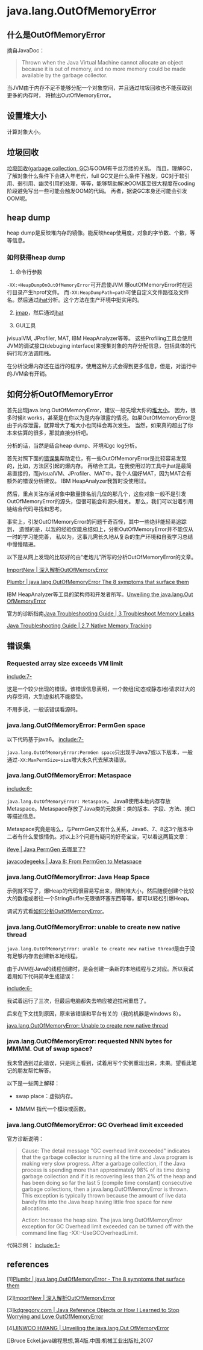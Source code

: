 # java.lang.OutOfMemoryError

## 什么是OutOfMemoryError

摘自JavaDoc：
>Thrown when the Java Virtual Machine cannot allocate an object
>because it is out of memory, and no more memory could be made
>available by the garbage collector.

当JVM由于内存不足不能够分配一个对象空间，并且通过垃圾回收也不能获取到更多的内存时，
将抛出OutOfMemoryError。

## 设置堆大小

计算对象大小。


## 垃圾回收

[垃圾回收(garbage collection, GC)](../language/gc.html)与OOM有千丝万缕的关系。
而且，理解GC，了解对象什么条件下会进入年老代，full GC又是什么条件下触发，GC对于软引用、弱引用、幽灵引用的处理，等等，能够帮助解决OOM甚至很大程度在coding阶段避免写出一些可能会触发OOM的代码。
再者，据说GC本身还可能会引发OOM呢。


## heap dump

heap dump是反映堆内存的镜像。能反映heap使用度，对象的字节数、个数，等等信息。

### 如何获得heap dump

1. 命令行参数

`-XX:+HeapDumpOnOutOfMemoryError`可开启使JVM 爆outOfMemoryError时在运行目录产生hprof文件。
而`-XX:HeapDumpPath=path`可使自定义文件路径及文件名。然后通过[jhat](../tools/jhat.html)分析。这个方法在生产环境中挺实用的。

2. [jmap](../tools/jmap.html)，然后通过[jhat](../tools/jhat.html)

3. GUI工具

jvisualVM, JProfiler, MAT, IBM HeapAnalyzer等等。
这些Profiling工具会使用JVM的调试接口(debuging interface)来搜集对象的内存分配信息，包括具体的代码行和方法调用栈。

在分析没爆内存还在运行的程序，使用这种方式会得到更多信息，但是，对运行中的JVM会有开销。

## 如何分析OutOfMemoryError

首先出现java.lang.OutOfMemoryError，建议一般先增大你的[堆大小](#设置堆大小)。
因为，很多时候it works，甚至是在你以为是内存泄露的情况。如果OutOfMemoryError是由于内存泄露，就算增大了堆大小也同样会再次发生。
当然，如果真的超出了你本来估算的很多，那就直接分析吧。

分析的话，当然是结合heap dump、环境和gc log分析。

首先对照下面的[错误集](#错误集)帮助定位，有一些OutOfMemoryError是比较容易发现的，比如，方法区引起的爆内存。
再结合工具，在我使用过的工具中jhat是最简易直接的，而jvisualVM、JProfiler、MAT中，我个人偏好MAT，因为MAT会有额外的错误分析建议。
IBM HeapAnalyzer我暂时没使用过。

然后，重点关注存活对象中数量排名前几位的那几个，这些对象一般不是引发OutOfMemoryError的源头，但很可能会和源头相关。
那么，我们可以沿着引用链结合代码寻找和思考。

事实上，引发OutOfMemoryError的问题千奇百怪，其中一些绝非能轻易追踪到，
遗憾的是，以我的经验仅能总结如上，分析OutOfMemoryError并不能仅从一时的学习能完善，
私以为，这事儿需长久地从复杂的生产环境和自我学习总结中慢慢精进。

以下是从网上发现的比较好的由“老炮儿”所写的分析OutOfMemoryError的文章。

[ImportNew | 深入解析OutOfMemoryError](http://www.importnew.com/22173.html)

[Plumbr | java.lang.OutOfMemoryError The 8 symptoms that surface them](https://plumbr.eu/outofmemoryerror)

IBM HeapAnalyzer等工具的架构师和开发者所写。[Unveiling the java.lang.Out OfMemoryError](http://jinwoohwang.sys-con.com/node/1229281)

官方的诊断指南[Java Troubleshooting Guide | 3 Troubleshoot Memory Leaks](http://docs.oracle.com/javase/8/docs/technotes/guides/troubleshoot/memleaks.html)

[Java Troubleshooting Guide | 2.7 Native Memory Tracking](http://docs.oracle.com/javase/8/docs/technotes/guides/troubleshoot/tooldescr007.html)


## 错误集

### Requested array size exceeds VM limit

[include:7-](../../javacode/src/main/java/com/tea/outofmemory/RequestedArraySizeExceedsVMLimitMain.java)

这是一个较少出现的错误。该错误信息表明，一个数组(动态或静态地)请求过大的内存空间，大到虚拟机不能接受。

不用多说，一般该错误看源码。

### java.lang.OutOfMemoryError: PermGen space

以下代码基于java6。
[include:7-](../../javacode/src/main/java/com/tea/outofmemory/PermGenSpaceMain.java)

`java.lang.OutOfMemoryError:PermGen space`只出现于Java7或以下版本，一般通过`-XX:MaxPermSize=size`增大永久代去解决错误。

### java.lang.OutOfMemoryError: Metaspace

[include:6-](../../javacode/src/main/java/com/tea/outofmemory/MetaspaceMain2.java)

`java.lang.OutOfMemoryError: Metaspace`。
Java8使用本地内存存放Metaspace。Metaspace存放了Java类的元数据：类的版本、字段、方法、接口等描述信息。

Metaspace究竟是啥么，与PermGen又有什么关系，Java6、7、8这3个版本中二者有什么爱恨情仇。对以上3个问题有疑问的好奇宝宝，可以看这两篇文章：

[ifeve | Java PermGen 去哪里了?](http://ifeve.com/java-permgen-removed/)

[javacodegeeks | Java 8: From PermGen to Metaspace](https://www.javacodegeeks.com/2013/02/java-8-from-permgen-to-metaspace.html)

### java.lang.OutOfMemoryError: Java Heap Space

示例就不写了，爆Heap的代码很容易写出来，限制堆大小，然后随便创建个比较大的数组或者往一个StringBuffer无限循环塞东西等等，都可以轻松引爆Heap。

调试方式看[如何分析OutOfMemoryError](#如何分析OutOfMemoryError)。


### java.lang.OutOfMemoryError: unable to create new native thread

`java.lang.OutOfMemoryError: unable to create new native thread`是由于没有足够内存去创建新本地线程。

由于JVM在Java的线程创建时，是会创建一条新的本地线程与之对应。所以我试着用如下代码简单生成错误：

[include:6-](../../javacode/src/main/java/com/tea/outofmemory/CannotCreateThreadMain.java)

我试着运行了三次，但最后电脑都失去响应被迫拉闸重启了。

后来在下文找到原因，原来该错误和平台有关的（我的机器是windows 8）。

[java.lang.OutOfMemoryError: Unable to create new native thread](https://plumbr.eu/outofmemoryerror/unable-to-create-new-native-thread#example)

### java.lang.OutOfMemoryError: requested NNN bytes for MMMM. Out of swap space?

我未曾遇到过此错误，只是网上看到，试着用写个实例重现出来，未果。望看此笔记的朋友帮忙解答。

以下是一些网上解释：

* swap place：虚拟内存。

* MMMM 指代一个模块或函数。

### java.lang.OutOfMemoryError: GC Overhead limit exceeded

官方诊断说明：
> Cause: The detail message "GC overhead limit exceeded" indicates that the garbage collector is running all the time and Java program is making very slow progress.
After a garbage collection, if the Java process is spending more than approximately 98% of its time doing garbage collection and if it is recovering less than 2% of the heap and has been doing so far the last 5 (compile time constant) consecutive garbage collections, then a java.lang.OutOfMemoryError is thrown.
This exception is typically thrown because the amount of live data barely fits into the Java heap having little free space for new allocations.
>
> Action: Increase the heap size. The java.lang.OutOfMemoryError exception for GC Overhead limit exceeded can be turned off with the command line flag -XX:-UseGCOverheadLimit.

代码示例：
[include:5-](../../javacode/src/main/java/com/tea/outofmemory/GCOverheadLimitExceededMain.java)

## references

[1][Plumbr | java.lang.OutOfMemoryError - The 8 symptoms that surface them][link: 1]

[2][ImportNew | 深入解析OutOfMemoryError][link: 2]

[3][kdgregory.com | Java Reference Objects or How I Learned to Stop Worrying and Love OutOfMemoryError][link: 3]

[4][JINWOO HWANG | Unveiling the java.lang.Out OfMemoryError][link: 4]


[]Bruce Eckel.java编程思想,第4版.中国:机械工业出版社,2007


[link: 1]: https://plumbr.eu/outofmemoryerror

[link: 2]: http://www.importnew.com/22173.html

[link: 3]: http://www.kdgregory.com/index.php?page=java.refobj

[link: 4]: http://jinwoohwang.sys-con.com/node/1229281


